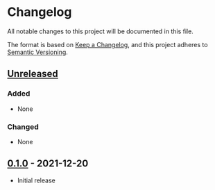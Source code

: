 # Changelog

All notable changes to this project will be documented in this file.

The format is based on [Keep a Changelog](https://keepachangelog.com/en/1.0.0/),
and this project adheres to [Semantic Versioning](https://semver.org/spec/v2.0.0.html).

## [Unreleased]

### Added

- None

### Changed

- None

## [0.1.0] - 2021-12-20

- Initial release

[Unreleased]: https://github.com/rp-rs/rp-hal/compare/adafruit-itsy-bitsy-rp2040-v0.1.0...HEAD
[0.1.0]: https://github.com/rp-rs/rp-hal/releases/tag/adafruit-itsy-bitsy-rp2040-v0.1.0
